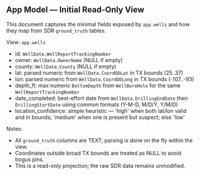 ## App Model — Initial Read-Only View

This document captures the minimal fields exposed by `app.wells` and how they map from SDR `ground_truth` tables.

View: `app.wells`

- id: `WellData.WellReportTrackingNumber`
- owner: `WellData.OwnerName` (NULL if empty)
- county: `WellData.County` (NULL if empty)
- lat: parsed numeric from `WellData.CoordDDLat` in TX bounds (25..37)
- lon: parsed numeric from `WellData.CoordDDLong` in TX bounds (-107..-93)
- depth_ft: max numeric `BottomDepth` from `WellBoreHole` for the same `WellReportTrackingNumber`
- date_completed: best-effort date from `WellData.DrillingEndDate` then `DrillingStartDate` using common formats (Y-M-D, M/D/Y, Y/M/D)
- location_confidence: simple heuristic — 'high' when both lat/lon valid and in bounds; 'medium' when one is present but suspect; else 'low'

Notes:
- All `ground_truth` columns are TEXT; parsing is done on the fly within the view.
- Coordinates outside broad TX bounds are treated as NULL to avoid bogus pins.
- This is a read-only projection; the raw SDR data remains unmodified.


